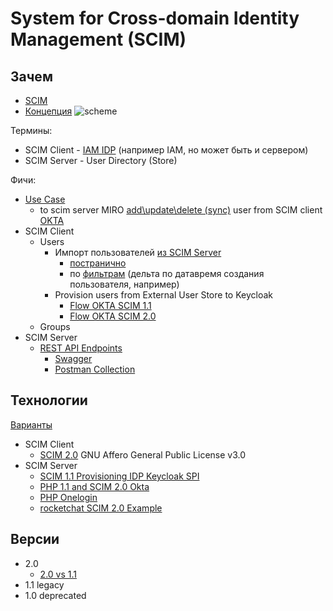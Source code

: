 # System for Cross-domain Identity Management (SCIM)

## Зачем

- [SCIM](https://learn.microsoft.com/ru-ru/azure/active-directory/app-provisioning/use-scim-to-provision-users-and-groups)
- [Концепция](https://developer.okta.com/docs/concepts/scim/#lifecycle-management-using-profile-sourcing)
![scheme](https://developer.okta.com/img/oin/scim_lifecycle.png)

Термины:

- SCIM Client - [IAM IDP](../../arch/system.class/iam.md) (например IAM, но может быть и сервером)
- SCIM Server - User Directory (Store)

Фичи:

- [Use Case](https://datatracker.ietf.org/doc/html/draft-ietf-scim-use-cases-07)
	- to scim server MIRO [add\update\delete (sync)](https://developers.miro.com/docs/scim-api-user-lifecycle-management) user from SCIM client [OKTA](https://help.miro.com/hc/en-us/articles/360036768134-Setting-up-automated-provisioning-with-OKTA)
- SCIM Client
	- Users
		- Импорт пользователей [из SCIM Server](https://developer.okta.com/docs/reference/scim/scim-11/#retrieve-users)
			- [постранично](https://datatracker.ietf.org/doc/html/rfc7644#section-3.4.2.4)
			- по [фильтрам](https://www.rfc-editor.org/rfc/rfc7644#section-3.4.2.2) (дельта по датавремя создания пользователя, например)
		- Provision users from External User Store to Keycloak
			- [Flow OKTA SCIM 1.1](https://developer.okta.com/docs/reference/scim/scim-11/)
			- [Flow OKTA SCIM 2.0](https://developer.okta.com/docs/reference/scim/scim-20/)
	- Groups
- SCIM Server
	- [REST API Endpoints](https://learn.microsoft.com/ru-ru/azure/active-directory/app-provisioning/use-scim-to-provision-users-and-groups)
		- [Swagger](https://is.docs.wso2.com/en/latest/apis/scim2-rest-apis/)
		- [Postman Collection](https://github.com/AzureAD/SCIMReferenceCode/wiki/Test-Your-SCIM-Endpoint)

## Технологии

[Варианты](https://www.simplecloud.info/#Implementations2)

- SCIM Client	
	- [SCIM 2.0](https://lab.libreho.st/libre.sh/scim/keycloak-scim) GNU Affero General Public License v3.0
- SCIM Server
	- [SCIM 1.1 Provisioning IDP Keycloak SPI](https://github.com/Captain-P-Goldfish/scim-for-keycloak)
	- [PHP 1.1 and SCIM 2.0 Okta](https://toolkit.okta.com/apps/scimify/)
	- [PHP Onelogin](https://github.com/onelogin/onelogin-scim-php)
	- [rocketchat SCIM 2.0 Example](https://lab.libreho.st/libre.sh/scim/rocketchat-scim)

## Версии 

- 2.0
	- [2.0 vs 1.1](https://gayanmadusanka-80721.medium.com/scim-2-0-vs-scim-1-1-part-01-2bcfe2534f95)
- 1.1 legacy
- 1.0 deprecated


